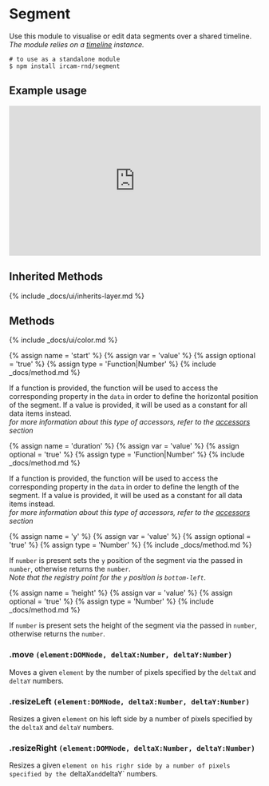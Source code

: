 ---
---

# Segment

Use this module to visualise or edit data segments over a shared timeline.  
_The module relies on a [timeline](#timeline) instance._

~~~
# to use as a standalone module
$ npm install ircam-rnd/segment
~~~

## Example usage

<!--
{% highlight js %}
var {segment, timeline} = require('waves');
var d3 = timeline.d3 // or require('d3');

var data = [{
    start: 50,
    duration: 20
  }, {
    start: 120,
    duration: 50
}];

// create the graph
var graph = timeline()
  .xDomain([0, 200])
  .width(1000)
  .height(150);
  
// create the segment layer
var segmentLayer = segment()
  .data(data);

// add the segment layer to the timeline
graph.add(segmentLayer);
// draw the timeline
d3.select('#timeline').call(graph.draw);
{% endhighlight %}
-->
<iframe width="100%" height="300" src="http://jsfiddle.net/gd6ywt7e/2/embedded/result,js,html,css" allowfullscreen="allowfullscreen" frameborder="0"></iframe>


## Inherited Methods

{% include _docs/ui/inherits-layer.md %}



## Methods

{% include _docs/ui/color.md %}


{% assign name = 'start' %}
{% assign var = 'value' %}
{% assign optional = 'true' %}
{% assign type = 'Function|Number' %}
{% include _docs/method.md %}

If a function is provided, the function will be used to access the corresponding property in the `data` in order to define the horizontal position of the segment. If a value is provided, it will be used as a constant for all data items instead.  
_for more information about this type of accessors, refer to the [accessors](#accessors) section_


{% assign name = 'duration' %}
{% assign var = 'value' %}
{% assign optional = 'true' %}
{% assign type = 'Function|Number' %}
{% include _docs/method.md %}

If a function is provided, the function will be used to access the corresponding property in the `data` in order to define the length of the segment. If a value is provided, it will be used as a constant for all data items instead.  
_for more information about this type of accessors, refer to the [accessors](#accessors) section_


{% assign name = 'y' %}
{% assign var = 'value' %}
{% assign optional = 'true' %}
{% assign type = 'Number' %}
{% include _docs/method.md %}

If `number` is present sets the `y` position of the segment via the passed in `number`, otherwise returns the `number`.  
_Note that the registry point for the `y` position is `bottom-left`_.


{% assign name = 'height' %}
{% assign var = 'value' %}
{% assign optional = 'true' %}
{% assign type = 'Number' %}
{% include _docs/method.md %}

If `number` is present sets the height of the segment via the passed in `number`, otherwise returns the `number`.


### .move `(element:DOMNode, deltaX:Number, deltaY:Number)`

Moves a given `element` by the number of pixels specified by the `deltaX` and `deltaY` numbers.


### .resizeLeft `(element:DOMNode, deltaX:Number, deltaY:Number)`

Resizes a given `element` on his left side by a number of pixels specified by the `deltaX` and `deltaY` numbers.


### .resizeRight `(element:DOMNode, deltaX:Number, deltaY:Number)`

Resizes a given `element on his righr side by a number of pixels specified by the `deltaX` and `deltaY` numbers.